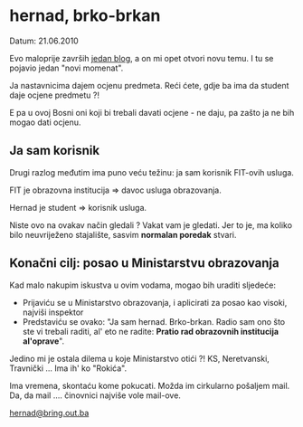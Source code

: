 # hernad, brko-brkan

Datum: 21.06.2010


Evo maloprije završih [jedan blog](http://github.com/hernad/blog/blob/master/articles/pr1-parc-2-1-put-20100621.markdown), a on mi opet otvori novu temu.
I tu se pojavio jedan "novi momenat".

Ja nastavnicima dajem ocjenu predmeta. Reći ćete, gdje ba ima da student daje ocjene predmetu ?!


E pa u ovoj Bosni oni koji bi trebali davati ocjene - ne daju, pa zašto ja ne bih mogao dati ocjenu.

## Ja sam korisnik

Drugi razlog međutim ima puno veću težinu: ja sam korisnik FIT-ovih usluga. 

FIT je obrazovna institucija => davoc usluga obrazovanja.

Hernad je student => korisnik usluga.

Niste ovo na ovakav način gledali ? Vakat vam je gledati. Jer to je, ma koliko bilo neuvriježeno stajalište, sasvim **normalan poredak** stvari.

## Konačni cilj: posao u Ministarstvu obrazovanja

Kad malo nakupim iskustva u ovim vodama, mogao bih uraditi sljedeće:
 
 * Prijaviću se u Ministarstvo obrazovanja, i aplicirati za posao kao visoki, najviši inspektor 
 * Predstaviću se ovako: "Ja sam hernad. Brko-brkan.  Radio sam ono što ste vi trebali raditi, al' eto ne radite: **Pratio rad obrazovnih institucija al'oprave**".

Jedino mi je ostala dilema u koje Ministarstvo otići ?! KS, Neretvanski, Travnički ... Ima ih' ko "Rokića". 

Ima vremena, skontaću kome pokucati. Možda im cirkularno pošaljem mail. Da, da mail .... činovnici najviše vole mail-ove.
 

hernad@bring.out.ba

